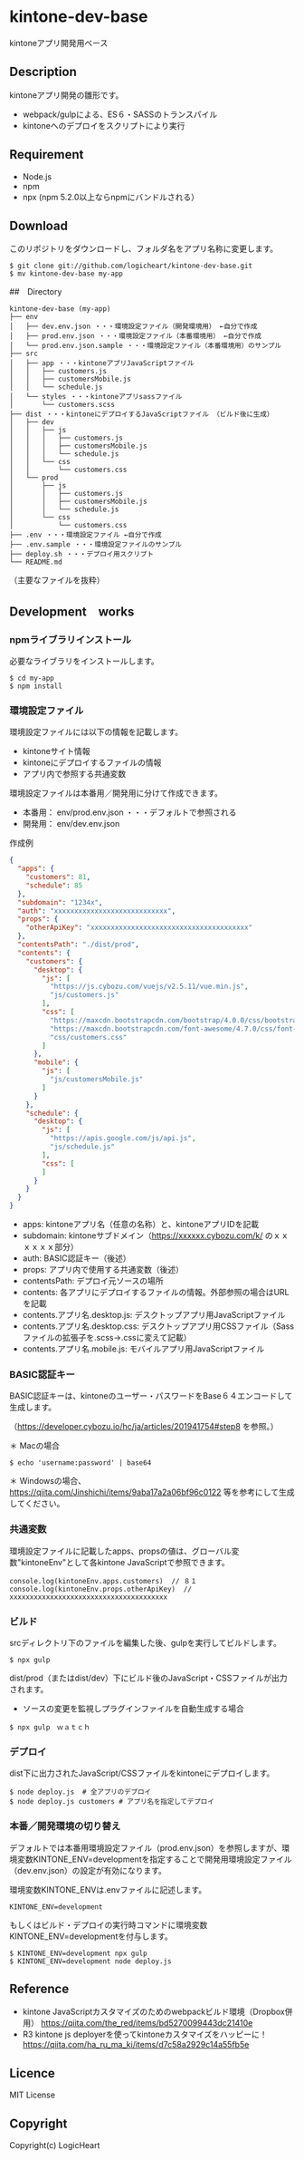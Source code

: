 # kintone-dev-base
kintoneアプリ開発用ベース

## Description
kintoneアプリ開発の雛形です。

* webpack/gulpによる、ES６・SASSのトランスパイル
* kintoneへのデプロイをスクリプトにより実行

## Requirement
* Node.js
* npm
* npx (npm 5.2.0以上ならnpmにバンドルされる）

## Download
このリポジトリをダウンロードし、フォルダ名をアプリ名称に変更します。

```
$ git clone git://github.com/logicheart/kintone-dev-base.git
$ mv kintone-dev-base my-app
```

##　Directory
```
kintone-dev-base (my-app)
├── env
│   ├── dev.env.json ・・・環境設定ファイル（開発環境用） ←自分で作成
│   ├── prod.env.json ・・・環境設定ファイル（本番環境用） ←自分で作成
│   └── prod.env.json.sample ・・・環境設定ファイル（本番環境用）のサンプル
├── src
│   ├── app ・・・kintoneアプリJavaScriptファイル
│   │   ├── customers.js
│   │   ├── customersMobile.js
│   │   └── schedule.js
│   └── styles ・・・kintoneアプリsassファイル
│       └── customers.scss
├── dist ・・・kintoneにデプロイするJavaScriptファイル （ビルド後に生成）
│   ├── dev
│   │   ├── js
│   │   │   ├── customers.js
│   │   │   ├── customersMobile.js
│   │   │   └── schedule.js
│   │   └── css
│   │       └── customers.css
│   └── prod
│       ├── js
│       │   ├── customers.js
│       │   ├── customersMobile.js
│       │   └── schedule.js
│       └── css
│           └── customers.css
├── .env ・・・環境設定ファイル ←自分で作成
├── .env.sample ・・・環境設定ファイルのサンプル
├── deploy.sh ・・・デプロイ用スクリプト
└── README.md
```

（主要なファイルを抜粋）

## Development　works

### npmライブラリインストール
必要なライブラリをインストールします。

```
$ cd my-app
$ npm install
```

### 環境設定ファイル

環境設定ファイルには以下の情報を記載します。

* kintoneサイト情報
* kintoneにデプロイするファイルの情報
* アプリ内で参照する共通変数

環境設定ファイルは本番用／開発用に分けて作成できます。

* 本番用： env/prod.env.json ・・・デフォルトで参照される
* 開発用： env/dev.env.json

作成例

```prod.env.json
{
  "apps": {
    "customers": 81,
    "schedule": 85
  },
  "subdomain": "1234x",
  "auth": "xxxxxxxxxxxxxxxxxxxxxxxxxxxx",
  "props": {
    "otherApiKey": "xxxxxxxxxxxxxxxxxxxxxxxxxxxxxxxxxxxxxxx"
  },
  "contentsPath": "./dist/prod",
  "contents": {
    "customers": {
      "desktop": {
        "js": [
          "https://js.cybozu.com/vuejs/v2.5.11/vue.min.js",
          "js/customers.js"
        ],
        "css": [
          "https://maxcdn.bootstrapcdn.com/bootstrap/4.0.0/css/bootstrap.min.css",
          "https://maxcdn.bootstrapcdn.com/font-awesome/4.7.0/css/font-awesome.min.css",
          "css/customers.css"
        ]
      },
      "mobile": {
        "js": [
          "js/customersMobile.js"
        ]
      }
    },
    "schedule": {
      "desktop": {
        "js": [
          "https://apis.google.com/js/api.js",
          "js/schedule.js"
        ],
        "css": [
        ]
      }
    }
  }
}
```

* apps: kintoneアプリ名（任意の名称）と、kintoneアプリIDを記載
* subdomain: kintoneサブドメイン（https://xxxxxx.cybozu.com/k/ のｘｘｘｘｘｘ部分）
* auth: BASIC認証キー（後述）
* props: アプリ内で使用する共通変数（後述）
* contentsPath: デプロイ元ソースの場所
* contents: 各アプリにデプロイするファイルの情報。外部参照の場合はURLを記載
* contents.アプリ名.desktop.js: デスクトップアプリ用JavaScriptファイル
* contents.アプリ名.desktop.css: デスクトップアプリ用CSSファイル（Sassファイルの拡張子を.scss→.cssに変えて記載）
* contents.アプリ名.mobile.js: モバイルアプリ用JavaScriptファイル

### BASIC認証キー
BASIC認証キーは、kintoneのユーザー・パスワードをBase６４エンコードして生成します。

（https://developer.cybozu.io/hc/ja/articles/201941754#step8 を参照。）

＊ Macの場合

```
$ echo 'username:password' | base64
```

＊ Windowsの場合、 https://qiita.com/Jinshichi/items/9aba17a2a06bf96c0122 等を参考にして生成してください。

### 共通変数
環境設定ファイルに記載したapps、propsの値は、グローバル変数"kintoneEnv"として各kintone JavaScriptで参照できます。

```
console.log(kintoneEnv.apps.customers)  // ８１
console.log(kintoneEnv.props.otherApiKey)  // xxxxxxxxxxxxxxxxxxxxxxxxxxxxxxxxxxxxxxx
```

### ビルド
srcディレクトリ下のファイルを編集した後、gulpを実行してビルドします。

```
$ npx gulp
```

dist/prod（またはdist/dev）下にビルド後のJavaScript・CSSファイルが出力されます。

* ソースの変更を監視しプラグインファイルを自動生成する場合

```
$ npx gulp　ｗａｔｃｈ
```

### デプロイ
dist下に出力されたJavaScript/CSSファイルをkintoneにデプロイします。

```
$ node deploy.js  # 全アプリのデプロイ
$ node deploy.js customers # アプリ名を指定してデプロイ
```

### 本番／開発環境の切り替え
デフォルトでは本番用環境設定ファイル（prod.env.json）を参照しますが、環境変数KINTONE_ENV=developmentを指定することで開発用環境設定ファイル（dev.env.json）の設定が有効になります。

環境変数KINTONE_ENVは.envファイルに記述します。

```.env
KINTONE_ENV=development
```

もしくはビルド・デプロイの実行時コマンドに環境変数KINTONE_ENV=developmentを付与します。

```
$ KINTONE_ENV=development npx gulp
$ KINTONE_ENV=development node deploy.js
```

## Reference
* kintone JavaScriptカスタマイズのためのwebpackビルド環境（Dropbox併用） https://qiita.com/the_red/items/bd5270099443dc21410e
* R3 kintone js deployerを使ってkintoneカスタマイズをハッピーに！ https://qiita.com/ha_ru_ma_ki/items/d7c58a2929c14a55fb5e

## Licence

MIT License

## Copyright

Copyright(c) LogicHeart
